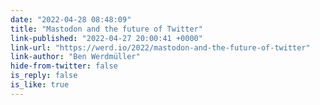 ```yaml
---
date: "2022-04-28 08:48:09"
title: "Mastodon and the future of Twitter"
link-published: "2022-04-27 20:00:41 +0000"
link-url: "https://werd.io/2022/mastodon-and-the-future-of-twitter"
link-author: "Ben Werdmüller"
hide-from-twitter: false
is_reply: false
is_like: true
---
```


